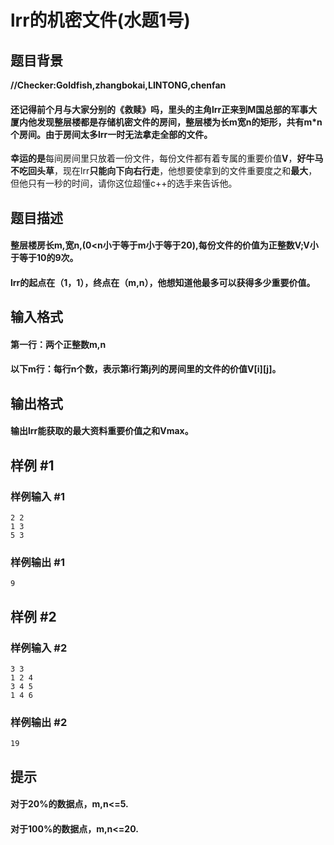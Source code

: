 # lrr的机密文件(水题1号)

## 题目背景

**//Checker:Goldfish,zhangbokai,LINTONG,chenfan**
#### 还记得前个月与大家分别的《救赎》吗，里头的主角lrr正来到M国总部的军事大厦内他发现整层楼都是存储机密文件的房间，整层楼为长m宽n的矩形，共有m*n个房间。由于房间太多lrr一时无法拿走全部的文件。

**幸运的是**每间房间里只放着一份文件，每份文件都有着专属的重要价值**V**，**好牛马不吃回头草**，现在lrr**只能向下向右行走**，他想要使拿到的文件重要度之和**最大**，但他只有一秒的时间，请你这位超懂c++的选手来告诉他。

## 题目描述

#### 整层楼房长m,宽n,**(0<n小于等于m小于等于20)**,每份文件的价值为正整数V;**V小于等于10的9次**。

#### lrr的起点在（1，1），终点在（m,n），他想知道他最多可以获得多少重要价值。

## 输入格式

#### 第一行：两个正整数m,n
#### 以下m行：每行n个数，表示第i行第j列的房间里的文件的价值V[i][j]。

## 输出格式

#### 输出lrr能获取的最大资料重要价值之和Vmax。

## 样例 #1

### 样例输入 #1

```
2 2
1 3
5 3
```

### 样例输出 #1

```
9
```

## 样例 #2

### 样例输入 #2

```
3 3
1 2 4
3 4 5
1 4 6
```

### 样例输出 #2

```
19
```

## 提示

#### 对于20%的数据点，m,n<=5.

#### 对于100%的数据点，m,n<=20.